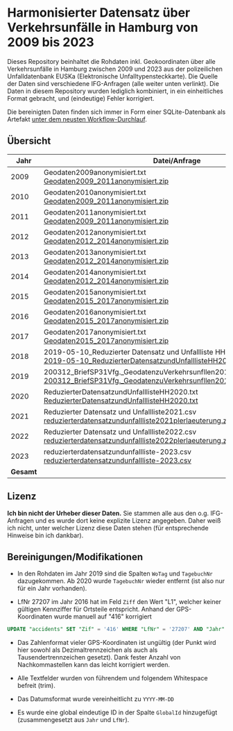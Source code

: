 # Harmonisierter Datensatz über Verkehrsunfälle in Hamburg von 2009 bis 2023

Dieses Repository beinhaltet die Rohdaten inkl. Geokoordinaten über alle Verkehrsunfälle in Hamburg zwischen 2009 und 2023 aus der polizeilichen Unfalldatenbank EUSKa (Elektronische Unfalltypensteckkarte). Die Quelle der Daten sind verschiedene IFG-Anfragen (alle weiter unten verlinkt). Die Daten in diesem Repository wurden lediglich kombiniert, in ein einheitliches Format gebracht, und (eindeutige) Fehler korrigiert.

Die bereinigten Daten finden sich immer in Form einer SQLite-Datenbank als Artefakt [unter dem neusten Workflow-Durchlauf](https://github.com/pReya/unfallkarte-hamburg-daten/actions).

## Übersicht
| Jahr | Datei/Anfrage | Unfälle |
|------|---------------|---------|
| 2009 |Geodaten2009anonymisiert.txt<br>[Geodaten2009_2011anonymisiert.zip](https://fragdenstaat.de/anfrage/geodaten-zu-verkehrsunfallen-in-hamburg/#nachricht-106840)|63631|
| 2010 |Geodaten2010anonymisiert.txt<br>[Geodaten2009_2011anonymisiert.zip](https://fragdenstaat.de/anfrage/geodaten-zu-verkehrsunfallen-in-hamburg/#nachricht-106840)|64347|
| 2011 |Geodaten2011anonymisiert.txt<br>[Geodaten2009_2011anonymisiert.zip](https://fragdenstaat.de/anfrage/geodaten-zu-verkehrsunfallen-in-hamburg/#nachricht-106840)|66139|
| 2012 |Geodaten2012anonymisiert.txt<br>[Geodaten2012_2014anonymisiert.zip](https://fragdenstaat.de/anfrage/geodaten-zu-verkehrsunfallen-in-hamburg/#nachricht-106841)|65762|
| 2013 |Geodaten2013anonymisiert.txt<br>[Geodaten2012_2014anonymisiert.zip](https://fragdenstaat.de/anfrage/geodaten-zu-verkehrsunfallen-in-hamburg/#nachricht-106841)|65045|
| 2014 |Geodaten2014anonymisiert.txt<br>[Geodaten2012_2014anonymisiert.zip](https://fragdenstaat.de/anfrage/geodaten-zu-verkehrsunfallen-in-hamburg/#nachricht-106841)|65752|
| 2015 |Geodaten2015anonymisiert.txt<br>[Geodaten2015_2017anonymisiert.zip](https://fragdenstaat.de/anfrage/geodaten-zu-verkehrsunfallen-in-hamburg/#nachricht-106842)|67227|
| 2016 |Geodaten2016anonymisiert.txt<br>[Geodaten2015_2017anonymisiert.zip](https://fragdenstaat.de/anfrage/geodaten-zu-verkehrsunfallen-in-hamburg/#nachricht-106842)|68451|
| 2017 |Geodaten2017anonymisiert.txt<br>[Geodaten2015_2017anonymisiert.zip](https://fragdenstaat.de/anfrage/geodaten-zu-verkehrsunfallen-in-hamburg/#nachricht-106842)|67918|
| 2018 |2019-05-10_Reduzierter Datensatz und Unfallliste HH2018.txt<br>[2019-05-10_ReduzierterDatensatzundUnfalllisteHH2018.zip](https://fragdenstaat.de/anfrage/geodaten-zu-verkehrsunfallen-in-hamburg-im-jahre-2018/#nachricht-367376)|67558|
| 2019 |200312_BriefSP31Vfg._GeodatenzuVerkehrsunfllen2019_Anlage_Datensatz.xlsx<br>[200312_BriefSP31Vfg._GeodatenzuVerkehrsunfllen2019_Anlage_Datensatz.xlsx](https://fragdenstaat.de/anfrage/geodaten-zu-verkehrsunfallen-in-hamburg-im-jahre-2019/#nachricht-470737)|68887|
| 2020 |ReduzierterDatensatzundUnfalllisteHH2020.txt<br>[ReduzierterDatensatzundUnfalllisteHH2020.txt](https://fragdenstaat.de/anfrage/geodaten-zu-verkehrsunfallen-in-hamburg-im-jahre-2020/#nachricht-569893)|58137|
| 2021 |Reduzierter Datensatz und Unfallliste2021.csv<br>[reduzierterdatensatzundunfallliste2021plerlaeuterung.zip](https://fragdenstaat.de/anfrage/geodaten-zu-verkehrsunfaellen-in-hamburg-im-jahre-2022/#nachricht-771669)|59463|
| 2022 |Reduzierter Datensatz und Unfallliste2022.csv<br>[reduzierterdatensatzundunfallliste2022plerlaeuterung.zip](https://fragdenstaat.de/anfrage/geodaten-zu-verkehrsunfaellen-in-hamburg-im-jahre-2022/#nachricht-771668)|60957|
| 2023 |reduzierterdatensatzundunfallliste-2023.csv<br>[reduzierterdatensatzundunfallliste-2023.csv](https://fragdenstaat.de/anfrage/geodaten-zu-verkehrsunfaellen-in-hamburg-im-jahre-2023/#nachricht-937383)|63597|
| **Gesamt** | |972871|

## Lizenz
**Ich bin nicht der Urheber dieser Daten.** Sie stammen alle aus den o.g. IFG-Anfragen und es wurde dort keine explizite Lizenz angegeben. Daher weiß ich nicht, unter welcher Lizenz diese Daten stehen (für entsprechende Hinweise bin ich dankbar).

## Bereinigungen/Modifikationen
- In den Rohdaten im Jahr 2019 sind die Spalten `WoTag` und `TagebuchNr` dazugekommen. Ab 2020 wurde `TagebuchNr` wieder entfernt (ist also nur für ein Jahr vorhanden).

- LfNr 27207 im Jahr 2016 hat im Feld `Ziff` den Wert "L1", welcher keiner gültigen Kennziffer für Ortsteile entspricht. Anhand der GPS-Koordinaten wurde manuell auf "416" korrigiert

```sql
UPDATE "accidents" SET "Zif" = '416' WHERE "LfNr" = '27207' AND "Jahr" = 2016;
```

- Das Zahlenformat vieler GPS-Koordinaten ist ungültig (der Punkt wird hier sowohl als Dezimaltrennzeichen als auch als Tausendertrennzeichen gesetzt). Dank fester Anzahl von Nachkommastellen kann das leicht korrigiert werden.

- Alle Textfelder wurden von führendem und folgendem Whitespace befreit (trim).

- Das Datumsformat wurde vereinheitlicht zu `YYYY-MM-DD`

- Es wurde eine global eindeutige ID in der Spalte `GlobalId` hinzugefügt (zusammengesetzt aus `Jahr` und `LfNr`).
